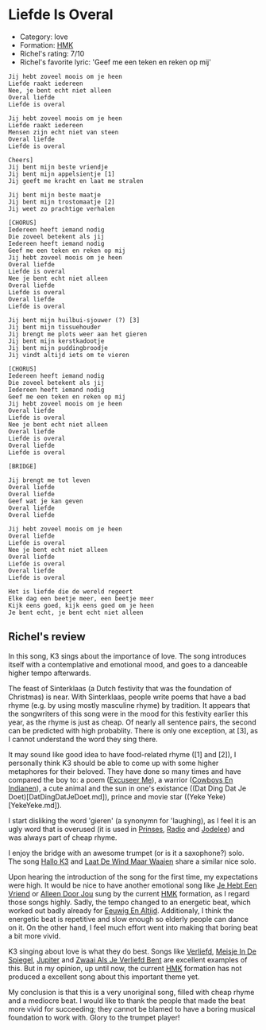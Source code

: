 # Liefde Is Overal

 * Category: love
 * Formation:  [HMK](Hkm.md)
 * Richel's rating: 7/10
 * Richel's favorite lyric: 'Geef me een teken en reken op mij'

```
Jij hebt zoveel moois om je heen
Liefde raakt iedereen
Nee, je bent echt niet alleen
Overal liefde
Liefde is overal

Jij hebt zoveel moois om je heen
Liefde raakt iedereen
Mensen zijn echt niet van steen
Overal liefde
Liefde is overal

Cheers]
Jij bent mijn beste vriendje
Jij bent mijn appelsientje [1]
Jij geeft me kracht en laat me stralen

Jij bent mijn beste maatje
Jij bent mijn trostomaatje [2]
Jij weet zo prachtige verhalen

[CHORUS]
Iedereen heeft iemand nodig
Die zoveel betekent als jij
Iedereen heeft iemand nodig
Geef me een teken en reken op mij
Jij hebt zoveel moois om je heen
Overal liefde 
Liefde is overal
Nee je bent echt niet alleen
Overal liefde 
Liefde is overal
Overal liefde 
Liefde is overal

Jij bent mijn huilbui-sjouwer (?) [3] 
Jij bent mijn tissuehouder
Jij brengt me plots weer aan het gieren
Jij bent mijn kerstkadootje
Jij bent mijn puddingbroodje
Jij vindt altijd iets om te vieren

[CHORUS]
Iedereen heeft iemand nodig
Die zoveel betekent als jij
Iedereen heeft iemand nodig
Geef me een teken en reken op mij
Jij hebt zoveel moois om je heen
Overal liefde 
Liefde is overal
Nee je bent echt niet alleen
Overal liefde 
Liefde is overal
Overal liefde 
Liefde is overal

[BRIDGE]

Jij brengt me tot leven
Overal liefde
Overal liefde
Geef wat je kan geven
Overal liefde
Overal liefde

Jij hebt zoveel moois om je heen
Overal liefde 
Liefde is overal
Nee je bent echt niet alleen
Overal liefde 
Liefde is overal
Overal liefde 
Liefde is overal

Het is liefde die de wereld regeert
Elke dag een beetje meer, een beetje meer
Kijk eens goed, kijk eens goed om je heen
Je bent echt, je bent echt niet alleen
```


## Richel's review

In this song, K3 sings about the importance of love. The song introduces
itself with a contemplative and emotional mood, and goes to a danceable 
higher tempo afterwards.

The feast of Sinterklaas (a Dutch festivity that was the foundation of Christmas)
is near. With Sinterklaas, people write poems that have a bad 
rhyme (e.g. by using mostly masculine rhyme) by tradition. 
It appears that the songwriters of this
song were in the mood for this festivity earlier this year, 
as the rhyme is just as cheap. Of nearly all sentence pairs, the second
can be predicted with high probablity. There is only one exception, at [3],
as I cannot understand the word they sing there.

It may sound like good idea to have food-related rhyme ([1] and [2]),
I personally think K3 should be able to come up with some higher
metaphores for their beloved. They have done so many times and have compared
the boy to: a poem ([Excuseer Me](ExcuseerMe.md)),
a warrior ([Cowboys En Indianen](CowboysEnIndianen.md)), 
a cute animal and the sun in one's existance ((Dat Ding Dat Je Doet)[DatDingDatJeDoet.md]),
prince and movie star ((Yeke Yeke)[YekeYeke.md]).

I start disliking the word 'gieren' (a synonymn for 'laughing), as I feel it
is an ugly word that is overused (it is used in [Prinses](Prinses.md),
[Radio](Radio.md) and [Jodelee](Jodelee.md)) and was always part of cheap rhyme.

I enjoy the bridge with an awesome trumpet (or is it a saxophone?) solo. The song 
[Hallo K3](HalloK3.md) and [Laat De Wind Maar Waaien](LaatDeWindMaarWaaien.md)
share a similar nice solo.

Upon hearing the introduction of the song for the first time, my expectations
were high. It would be nice to have another emotional song 
like [Je Hebt Een Vriend](JeHebtEenVriend.md) or [Alleen Door Jou](AlleenDoorJou.md)
sung by the current [HMK](Hkm.md) formation, as I regard those songs
highly. Sadly, the tempo changed to an energetic beat, which worked out badly 
already for [Eeuwig En Altijd](EeuwigEnAltijd.md). Additionaly, I think the
energetic beat is repetitive and slow enough so elderly people can dance on it.
On the other hand, I feel much effort went into making that boring beat a bit
more vivid.

K3 singing about love is what they do best. Songs like [Verliefd](Verliefd.md),
[Meisje In De Spiegel](MeisjeInDeSpiegel.md), [Jupiter](Jupiter.md) and 
[Zwaai Als Je Verliefd Bent](ZwaaiAlsJeVerliefdBent.md) are excellent
examples of this. But in my opinion, up until now, the current [HMK](Hkm.md) 
formation has not produced a excellent song about this important theme yet.

My conclusion is that this is a very unoriginal song, filled with cheap rhyme
and a mediocre beat. I would like to thank the people that made the beat more
vivid for succeeding; they cannot be blamed to have a boring musical 
foundation to work with. Glory to the trumpet player!


